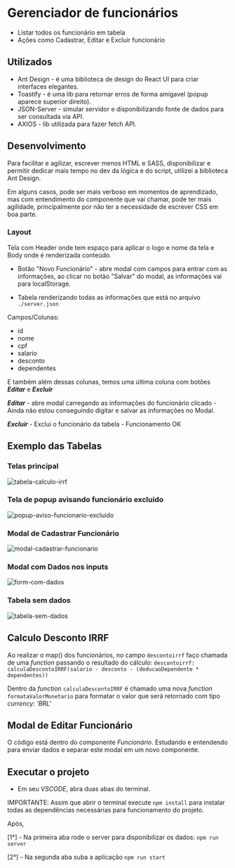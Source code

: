 # Gerenciador de funcionários

* Listar todos os funcionário em tabela
* Ações como Cadastrar, Editar e Excluir funcionário


## Utilizados

* Ant Design - é uma biblioteca de design do React UI para criar interfaces elegantes.
* Toastify - é uma lib para retornar erros de forma amigavel (popup aparece superior direito).
* JSON-Server - simular servidor e disponibilizando fonte de dados para ser consultada via API.
* AXIOS - lib utilizada para fazer fetch API.


## Desenvolvimento

Para facilitar e agilizar, escrever menos HTML e SASS, disponibilizar e permitir dedicar mais tempo no dev da lógica e do script, utilizei a biblioteca Ant Design.

Em alguns casos, pode ser mais verboso em momentos de aprendizado, mas com entendimento do componente que vai chamar, pode ter mais agilidade, principalmente por não ter a necessidade de escrever CSS em boa parte.

### Layout

Tela com Header onde tem espaço para aplicar o logo e nome da tela e Body onde é renderizada conteúdo.

* Botão "Novo Funcionário" - abre modal com campos para entrar com as informações, ao clicar no botão "Salvar" do modal, as informações vai para localStorage.

* Tabela renderizando todas as informações que está no arquivo `./server.json`

Campos/Colunas:
- id
- nome
- cpf
- salario
- desconto
- dependentes

E também além dessas colunas, temos uma última coluna com botões ***Editar*** e ***Excluir***

***Editar*** - abre modal carregando as informações do funcionário clicado - Ainda não estou conseguindo digitar e salvar as informações no Modal.

***Excluir*** - Exclui o funcionário da tabela - Funcionamento OK

## Exemplo das Tabelas

### Telas principal
![tabela-calculo-irrf](https://user-images.githubusercontent.com/17436856/121071245-140fa400-c7a6-11eb-8ebd-af9ad6b6111e.png)

### Tela de popup avisando funcionário excluido
![popup-aviso-funcionario-excluido](https://user-images.githubusercontent.com/17436856/121072056-1aeae680-c7a7-11eb-8700-b7413e8101d5.png)

### Modal de Cadastrar Funcionário
![modal-cadastrar-funcionario](https://user-images.githubusercontent.com/17436856/121072272-5c7b9180-c7a7-11eb-86e5-6ba6ed7e8e24.png)

### Modal com Dados nos inputs
![form-com-dados](https://user-images.githubusercontent.com/17436856/121072427-95b40180-c7a7-11eb-8b97-6659a7e34481.png)

### Tabela sem dados
![tabela-sem-dados](https://user-images.githubusercontent.com/17436856/121072795-08bd7800-c7a8-11eb-98bf-ed4066a95405.png)


## Calculo Desconto IRRF

Ao realizar o map() dos funcionários, no campo `descontoirrf` faço chamada de uma *function* passando o resultado do cálculo: `descontoirrf: calculaDescontoIRRF(salario - desconto - (deducaoDependente * dependentes))`

Dentro da *function* `calculaDescontoIRRF` é chamado uma nova *function* `formataValorMonetario` para formatar o valor que será retornado com tipo *currency: 'BRL'* 


## Modal de Editar Funcionário

O código está dentro do componente *Funcionário*. Estudando e entendendo para enviar dados e separar este modal em um novo componente.

## Executar o projeto

* Em seu *VSCODE*, abra duas abas do terminal.

IMPORTANTE: Assim que abrir o terminal execute `npm install` para instalar todas as dependências necessárias para funcionamento do projeto.

Após,

[1°] - Na primeira aba rode o server para disponibilizar os dados: `npm run server`

[2°] - Na segunda aba suba a aplicação `npm run start`